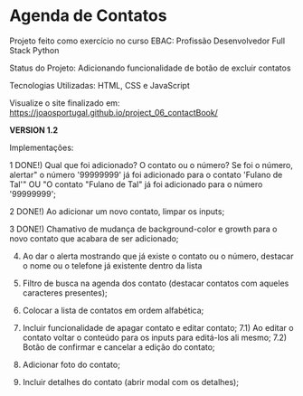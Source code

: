 <h1>Agenda de Contatos</h1>

Projeto feito como exercício no curso EBAC: Profissão Desenvolvedor Full Stack Python

Status do Projeto: Adicionando funcionalidade de botão de excluir contatos

Tecnologias Utilizadas: HTML, CSS e JavaScript

Visualize o site finalizado em: https://joaosportugal.github.io/project_06_contactBook/


<strong>VERSION 1.2</strong>

Implementações:

1 DONE!) Qual que foi adicionado? O contato ou o número? Se foi o número, alertar" o número '99999999' já foi adicionado para o contato 'Fulano de Tal'" OU "O contato "Fulano de Tal" já foi adicionado para o número '99999999';

2 DONE!) Ao adicionar um novo contato, limpar os inputs;

3 DONE!) Chamativo de mudança de background-color e growth para o novo contato que acabara de ser adicionado;

4) Ao dar o alerta mostrando que já existe o contato ou o número, destacar o nome ou o telefone já existente dentro da lista

5) Filtro de busca na agenda dos contato (destacar contatos com aqueles caracteres presentes);

6) Colocar a lista de contatos em ordem alfabética;

7) Incluir funcionalidade de apagar contato e editar contato;
7.1) Ao editar o contato voltar o conteúdo para os inputs para editá-los ali mesmo;
7.2) Botão de confirmar e cancelar a edição do contato;

8) Adicionar foto do contato;

9) Incluir detalhes do contato (abrir modal com os detalhes);


